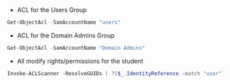 - ACL for the Users Group
```powershell
Get-ObjectAcl -SamAccountName "users"
```
- ACL for the Domain Admins Group
```powershell
Get-ObjectAcl -SamAccountName "Domain Admins"
```
- All modify rights/permissions for the student
```powershell
Invoke-ACLScanner -ResolveGUIDs | ?{$_.IdentityReference -match "user"}
```


